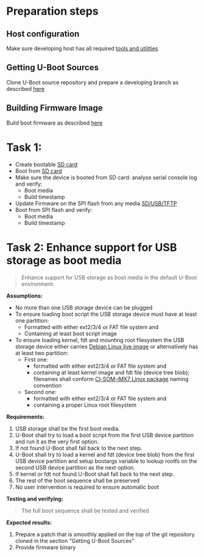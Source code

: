 # Preparation steps
## Host configuration
Make sure developing host has all required [tools and utilities](../host_configuration.md)

## Getting U-Boot Sources
Clone U-Boot source repository and prepare a developing branch as described [here](imx7_getting_sources.md)

## Building Firmware Image
Build boot firmware as described [here](imx7_building_firmware.md)

# Task 1: 
* Create bootable [SD card](https://mediawiki.compulab.com/w/index.php?title=CL-SOM-iMX7:_U-Boot:_Creating_a_bootable_SD_card)
* Boot from [SD card](https://mediawiki.compulab.com/w/index.php?title=CL-SOM-iMX7:_U-Boot:_Creating_a_bootable_SD_card#Booting_from_an_SD_card)
* Make sure the device is booted from SD card: analyse serial console log and verify:
  * Boot media
  * Build timestamp
* Update Firmware on the SPI flash from any media [SD/USB/TFTP](https://mediawiki.compulab.com/w/index.php?title=CL-SOM-iMX7:_U-Boot:_Firmware_Update)
* Boot from SPI flash and verify:
  * Boot media
  * Build timestamp

# Task 2: Enhance support for USB storage as boot media
> Enhance support for USB storage as boot media in the default U-Boot environment.

**Assumptions:**
* No more than one USB storage device can be plugged
* To ensure loading boot script the USB storage device must have at least one partition:
  * Formatted with either ext2/3/4 or FAT file system and
  * Containing at least boot script image
* To ensure loading kernel, fdt and mounting root filesystem the USB storage device either carries [Debian Linux live image](https://mediawiki.compulab.com/w/index.php?title=CL-SOM-iMX7:_Linux:_Creating_Live-SD_card) or alternatively has at least two partition:
  * First one:
    * formatted with either ext2/3/4 or FAT file system and
    * containing at least kernel image and fdt file (device tree blob); filenames shall conform [Cl-SOM-iMX7 Linux package](https://mediawiki.compulab.com/w/index.php?title=CL-SOM-iMX7:_Linux:_Package_contents) naming convention 
  * Second one:
    * formatted with either ext2/3/4 or FAT file system and
    * containing a proper Linux root filesystem

**Requirements:**
1. USB storage shall be the first boot media.
2. U-Boot shall try to load a boot script from the first USB device partition and run it as the very first option.
3. If not found U-Boot shall fall back to the next step.
4. U-Boot shall try to load a kernel and fdt (device tree blob) from the first USB device partition and setup bootargs variable to lookup rootfs on the second USB device partition as the next option.
5. If kernel or fdt not found U-Boot shall fall back to the next step.
6. The rest of the boot sequence shall be preserved
7. No user intervention is required to ensure automatic boot

**Testing and verifying:**
> The full boot sequence shall be tested and verified

**Expected results:**
1. Prepare a patch that is smoothly applied on the top of the git repository cloned in the section "Getting U-Boot Sources"
2. Provide firmware binary

